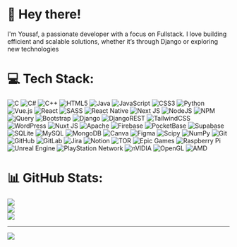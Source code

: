 # 👋 Hey there!
I'm Yousaf, a passionate developer with a focus on Fullstack. I love building efficient and scalable solutions, whether it’s through Django or exploring new technologies

# 💻 Tech Stack:
![C](https://img.shields.io/badge/c-%2300599C.svg?style=flat&logo=c&logoColor=white) ![C#](https://img.shields.io/badge/c%23-%23239120.svg?style=flat&logo=csharp&logoColor=white) ![C++](https://img.shields.io/badge/c++-%2300599C.svg?style=flat&logo=c%2B%2B&logoColor=white) ![HTML5](https://img.shields.io/badge/html5-%23E34F26.svg?style=flat&logo=html5&logoColor=white) ![Java](https://img.shields.io/badge/java-%23ED8B00.svg?style=flat&logo=openjdk&logoColor=white) ![JavaScript](https://img.shields.io/badge/javascript-%23323330.svg?style=flat&logo=javascript&logoColor=%23F7DF1E) ![CSS3](https://img.shields.io/badge/css3-%231572B6.svg?style=flat&logo=css3&logoColor=white) ![Python](https://img.shields.io/badge/python-3670A0?style=flat&logo=python&logoColor=ffdd54) ![Vue.js](https://img.shields.io/badge/vue.js-%2335495e.svg?style=flat&logo=vuedotjs&logoColor=%234FC08D) ![React](https://img.shields.io/badge/react-%2320232a.svg?style=flat&logo=react&logoColor=%2361DAFB) ![SASS](https://img.shields.io/badge/SASS-hotpink.svg?style=flat&logo=SASS&logoColor=white) ![React Native](https://img.shields.io/badge/react_native-%2320232a.svg?style=flat&logo=react&logoColor=%2361DAFB) ![Next JS](https://img.shields.io/badge/Next-black?style=flat&logo=next.js&logoColor=white) ![NodeJS](https://img.shields.io/badge/node.js-6DA55F?style=flat&logo=node.js&logoColor=white) ![NPM](https://img.shields.io/badge/NPM-%23CB3837.svg?style=flat&logo=npm&logoColor=white) ![jQuery](https://img.shields.io/badge/jquery-%230769AD.svg?style=flat&logo=jquery&logoColor=white) ![Bootstrap](https://img.shields.io/badge/bootstrap-%238511FA.svg?style=flat&logo=bootstrap&logoColor=white) ![Django](https://img.shields.io/badge/django-%23092E20.svg?style=flat&logo=django&logoColor=white) ![DjangoREST](https://img.shields.io/badge/DJANGO-REST-ff1709?style=flat&logo=django&logoColor=white&color=ff1709&labelColor=gray) ![TailwindCSS](https://img.shields.io/badge/tailwindcss-%2338B2AC.svg?style=flat&logo=tailwind-css&logoColor=white) ![WordPress](https://img.shields.io/badge/WordPress-%23117AC9.svg?style=flat&logo=WordPress&logoColor=white) ![Nuxt JS](https://img.shields.io/badge/Nuxt-002E3B?style=flat&logo=nuxt.js&logoColor=#00DC82) ![Apache](https://img.shields.io/badge/apache-%23D42029.svg?style=flat&logo=apache&logoColor=white) ![Firebase](https://img.shields.io/badge/firebase-a08021?style=flat&logo=firebase&logoColor=ffcd34) ![PocketBase](https://img.shields.io/badge/pocketbase-%23b8dbe4.svg?style=flat&logo=Pocketbase&logoColor=black) ![Supabase](https://img.shields.io/badge/Supabase-3ECF8E?style=flat&logo=supabase&logoColor=white) ![SQLite](https://img.shields.io/badge/sqlite-%2307405e.svg?style=flat&logo=sqlite&logoColor=white) ![MySQL](https://img.shields.io/badge/mysql-4479A1.svg?style=flat&logo=mysql&logoColor=white) ![MongoDB](https://img.shields.io/badge/MongoDB-%234ea94b.svg?style=flat&logo=mongodb&logoColor=white) ![Canva](https://img.shields.io/badge/Canva-%2300C4CC.svg?style=flat&logo=Canva&logoColor=white) ![Figma](https://img.shields.io/badge/figma-%23F24E1E.svg?style=flat&logo=figma&logoColor=white) ![Scipy](https://img.shields.io/badge/SciPy-%230C55A5.svg?style=flat&logo=scipy&logoColor=%white) ![NumPy](https://img.shields.io/badge/numpy-%23013243.svg?style=flat&logo=numpy&logoColor=white) ![Git](https://img.shields.io/badge/git-%23F05033.svg?style=flat&logo=git&logoColor=white) ![GitHub](https://img.shields.io/badge/github-%23121011.svg?style=flat&logo=github&logoColor=white) ![GitLab](https://img.shields.io/badge/gitlab-%23181717.svg?style=flat&logo=gitlab&logoColor=white) ![Jira](https://img.shields.io/badge/jira-%230A0FFF.svg?style=flat&logo=jira&logoColor=white) ![Notion](https://img.shields.io/badge/Notion-%23000000.svg?style=flat&logo=notion&logoColor=white) ![TOR](https://img.shields.io/badge/tor-%237E4798.svg?style=flat&logo=tor-project&logoColor=white) ![Epic Games](https://img.shields.io/badge/epicgames-%23313131.svg?style=flat&logo=epicgames&logoColor=white) ![Raspberry Pi](https://img.shields.io/badge/-Raspberry_Pi-C51A4A?style=flat&logo=Raspberry-Pi) ![Unreal Engine](https://img.shields.io/badge/unrealengine-%23313131.svg?style=flat&logo=unrealengine&logoColor=white) ![PlayStation Network](https://img.shields.io/badge/PSN-%230070D1.svg?style=flat&logo=Playstation&logoColor=white) ![nVIDIA](https://img.shields.io/badge/nVIDIA-%2376B900.svg?style=flat&logo=nVIDIA&logoColor=white) ![OpenGL](https://img.shields.io/badge/OpenGL-white?logo=OpenGL&style=flat) ![AMD](https://img.shields.io/badge/AMD-%23000000.svg?style=flat&logo=amd&logoColor=white)
# 📊 GitHub Stats:
![](https://github-readme-stats.vercel.app/api?username=yuzfdev&theme=dark&hide_border=false&include_all_commits=false&count_private=false)<br/>
![](https://github-readme-streak-stats.herokuapp.com/?user=yuzfdev&theme=dark&hide_border=false)<br/>
![](https://github-readme-stats.vercel.app/api/top-langs/?username=yuzfdev&theme=dark&hide_border=false&include_all_commits=false&count_private=false&layout=compact)

---
[![](https://visitcount.itsvg.in/api?id=yuzfdev&icon=0&color=0)](https://visitcount.itsvg.in)

<!-- Proudly created with GPRM ( https://gprm.itsvg.in ) -->
